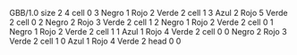 <gs-board without-header> GBB/1.0
size 2 4
cell 0 3 Negro 1 Rojo 2 Verde 2 
cell 1 3 Azul 2 Rojo 5 Verde 2 
cell 0 2 Negro 2 Rojo 3 Verde 2 
cell 1 2 Negro 1 Rojo 2 Verde 2 
cell 0 1 Negro 1 Rojo 2 Verde 2 
cell 1 1 Azul 1 Rojo 4 Verde 2 
cell 0 0 Negro 2 Rojo 3 Verde 2 
cell 1 0 Azul 1 Rojo 4 Verde 2 
head 0 0 </gs-board>